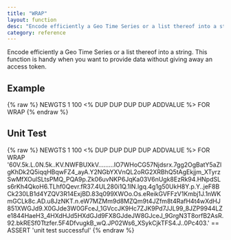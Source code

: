 ```yaml
---
title: "WRAP"
layout: function
desc: "Encode efficiently a Geo Time Series or a list thereof into a string."
category: reference
---
```


Encode efficiently a Geo Time Series or a list thereof into a string. This function is handy when you want to provide data without giving away an access token.

## Example ##

{% raw %}
<warp10-warpscript-widget backend="{{backend}}"  exec-endpoint="{{execEndpoint}}">NEWGTS
1 100
<% DUP DUP DUP DUP ADDVALUE %>
FOR
WRAP
</warp10-warpscript-widget>
{% endraw %}    

## Unit Test ##

{% raw %}
<warp10-warpscript-widget backend="{{backend}}"  exec-endpoint="{{execEndpoint}}">NEWGTS
1 100
<% DUP DUP DUP DUP ADDVALUE %>
FOR
WRAP
'60V.5k.L.0N.5k..KV.NWFBUXkV.........IO7WHoCG57Njdsrx.7gg2OgBatY5aZlgKhDk2Q5iqqHBqwFZ4_ayA.Y2NGbYXVnQL2oRG2XRBhQ5tAgEkjjm_XTyrzSwMfXOulSLtsPMQ_PQA9p.Zk06uvNKP6JqKa03V6nUgk8EzRk94.HNpdSLs6rKh4QkoH6.TLhf0Qevr.fR37.4UL280i1Q.1lN.lgq.4g1g50UkH8Y.p.Y..jeF8BCk230LB1d4YZQV3R14ExjBD.83q099XWOo.Os.eReikGVFFzV1Kmbj1J.1nWKmGCLk8c.AD.u8JzNKT.n.eW7MZMm9d8MZQm9t4JZfm8t4RafH4t4wXdHJ851XWGJd9.X0GJde3W0GFceJ_1GVccJK9Hc7ZJK9Pd7JJL99_8JZP9944LZe1844HaeH3_4HXdHJd5HXdGJd9FX8GJdeJW8GJceJ_9GrgN3T8orfB2AsR.92.bkRESf0Ttzfer.5F4DfvugkB_wQ.JP02Ws6_XSykCjkTFS4.J..0Pc403.' == ASSERT
'unit test successful'
</warp10-warpscript-widget>
{% endraw %}   